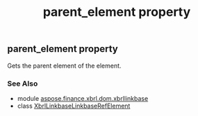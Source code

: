 ﻿---
title: parent_element property
second_title: Aspose.Finance for Python via .NET API References
description: 
type: docs
weight: 340
url: /python-net/aspose.finance.xbrl.dom.xbrllinkbase/xbrllinkbaselinkbaserefelement/parent_element/
is_root: false
---

## parent_element property


Gets the parent element of the element.

### See Also
* module [aspose.finance.xbrl.dom.xbrllinkbase](../../)
* class [XbrlLinkbaseLinkbaseRefElement](/finance/python-net/aspose.finance.xbrl.dom.xbrllinkbase/xbrllinkbaselinkbaserefelement)
